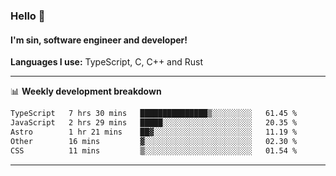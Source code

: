 ### Hello 👋
#### I'm sin, software engineer and developer!

**Languages I use:** TypeScript, C, C++ and Rust

---
📊 **Weekly development breakdown**

<!--START_SECTION:waka-->

```txt
TypeScript   7 hrs 30 mins   ███████████████▒░░░░░░░░░   61.45 %
JavaScript   2 hrs 29 mins   █████░░░░░░░░░░░░░░░░░░░░   20.35 %
Astro        1 hr 21 mins    ██▓░░░░░░░░░░░░░░░░░░░░░░   11.19 %
Other        16 mins         ▓░░░░░░░░░░░░░░░░░░░░░░░░   02.30 %
CSS          11 mins         ▒░░░░░░░░░░░░░░░░░░░░░░░░   01.54 %
```

<!--END_SECTION:waka-->

---
